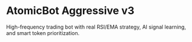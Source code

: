 # AtomicBot Aggressive v3

High-frequency trading bot with real RSI/EMA strategy, AI signal learning, and smart token prioritization.
